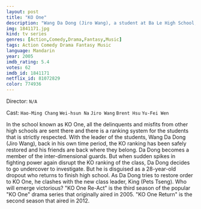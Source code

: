 ```yaml
---
layout: post
title: "KO One"
description: "Wang Da Dong (Jiro Wang), a student at Ba Le High School, leads a group of delinquents who possess special powers that are ranked according to their battle level on the KO chart. Wang Da Dong quickly takes new students, Ya Se Wang (Calvin Chen) and Ding Xiao Yu (Aaron Yan), under his wing and the trio become best friends. Meanwhile, former student, Lei Ke Si (Danson Tang), rejoins the class and strange events start to occur that always lead back to Ya Se Wang. Is Lei Ke Si a weakling with go.."
img: 1841171.jpg
kind: tv series
genres: [Action,Comedy,Drama,Fantasy,Music]
tags: Action Comedy Drama Fantasy Music 
language: Mandarin
year: 2005
imdb_rating: 5.4
votes: 62
imdb_id: 1841171
netflix_id: 81072829
color: 774936
---
```

Director: `N/A`  

Cast: `Hao-Ming Chang` `Wei-hsun Na` `Jiro Wang` `Brent Hsu` `Yu-Fei Wen` 

In the school known as KO One, all the delinquents and misfits from other high schools are sent there and there is a ranking system for the students that is strictly respected. With the leader of the students, Wang Da Dong (Jiro Wang), back in his own time period, the KO ranking has been safely restored and his friends are back where they belong. Da Dong becomes a member of the inter-dimensional guards. But when sudden spikes in fighting power again disrupt the KO ranking of the class, Da Dong decides to go undercover to investigate. But he is disguised as a 28-year-old dropout who returns to finish high school. As Da Dong tries to restore order to KO One, he clashes with the new class leader, King (Pets Tseng). Who will emerge victorious? "KO One Re-Act" is the third season of the popular "KO One" drama series that originally aired in 2005. "KO One Return" is the second season that aired in 2012.